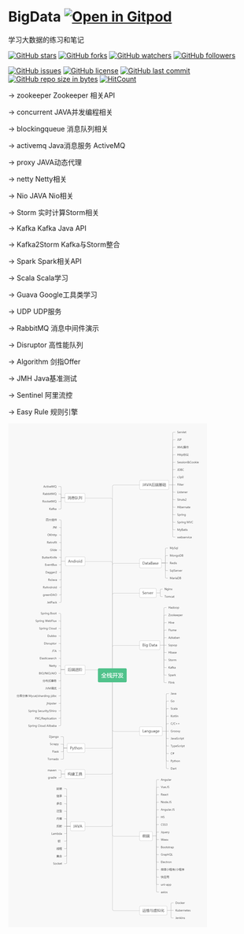 # BigData [![Open in Gitpod](https://gitpod.io/button/open-in-gitpod.svg)](https://gitpod.io/#https://github.com/itning/BigData)
学习大数据的练习和笔记

[![GitHub stars](https://img.shields.io/github/stars/itning/BigData.svg?style=social&label=Stars)](https://github.com/itning/BigData/stargazers)
[![GitHub forks](https://img.shields.io/github/forks/itning/BigData.svg?style=social&label=Fork)](https://github.com/itning/BigData/network/members)
[![GitHub watchers](https://img.shields.io/github/watchers/itning/BigData.svg?style=social&label=Watch)](https://github.com/itning/BigData/watchers)
[![GitHub followers](https://img.shields.io/github/followers/itning.svg?style=social&label=Follow)](https://github.com/itning?tab=followers)

[![GitHub issues](https://img.shields.io/github/issues/itning/BigData.svg)](https://github.com/itning/BigData/issues)
[![GitHub license](https://img.shields.io/github/license/itning/BigData.svg)](https://github.com/itning/BigData/blob/master/LICENSE)
[![GitHub last commit](https://img.shields.io/github/last-commit/itning/BigData.svg)](https://github.com/itning/BigData/commits)
[![GitHub repo size in bytes](https://img.shields.io/github/repo-size/itning/BigData.svg)](https://github.com/itning/BigData)
[![HitCount](http://hits.dwyl.io/itning/BigData.svg)](http://hits.dwyl.io/itning/BigData)

-> zookeeper Zookeeper 相关API

-> concurrent JAVA并发编程相关

-> blockingqueue 消息队列相关

-> activemq Java消息服务 ActiveMQ

-> proxy JAVA动态代理

-> netty Netty相关

-> Nio JAVA Nio相关

-> Storm 实时计算Storm相关

-> Kafka Kafka Java API

-> Kafka2Storm Kafka与Storm整合

-> Spark Spark相关API

-> Scala Scala学习

-> Guava Google工具类学习

-> UDP UDP服务

-> RabbitMQ 消息中间件演示

-> Disruptor 高性能队列

-> Algorithm 剑指Offer

-> JMH Java基准测试

-> Sentinel 阿里流控

-> Easy Rule 规则引擎

![dev](https://raw.githubusercontent.com/itning/BigData/master/pic/dev.png)